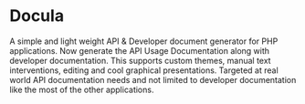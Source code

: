 # Docula
A simple and light weight API &amp; Developer document generator for PHP applications. Now generate the API Usage Documentation along with developer documentation. This supports custom themes, manual text interventions, editing and cool graphical presentations. Targeted at real world API documentation needs and not limited to developer documentation like the most of the other applications.
